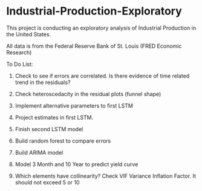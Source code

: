 # Industrial-Production-Exploratory

This project is conducting an exploratory analysis of Industrial Production in the United States. 

All data is from the Federal Reserve Bank of St. Louis (FRED Economic Research)

To Do List:

1. Check to see if errors are correlated. Is there evidence of time related trend in the residuals?

2. Check heteroscedacity in the residual plots (funnel shape)

3. Implement alternative parameters to first LSTM

4. Project estimates in first LSTM.

5. Finish second LSTM model

6. Build random forest to compare errors

7. Build ARIMA model

8. Model 3 Month and 10 Year to predict yield curve

9. Which elements have collinearity? Check VIF Variance Inflation Factor. It should not exceed 5 or 10
